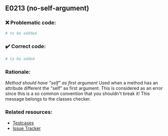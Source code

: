 ## E0213 (no-self-argument)

### :x: Problematic code:

```python
# to be addded
```

### :heavy_check_mark: Correct code:

```python
# to be added
```

### Rationale:

 *Method should have "self" as first argument*
  Used when a method has an attribute different the "self" as first argument.
  This is considered as an error since this is a so common convention that you
  shouldn't break it! This message belongs to the classes checker.



### Related resources:

- [Testcases](#)
- [Issue Tracker](https://github.com/PyCQA/pylint/issues?q=is%3Aissue+%22no-self-argument%22+OR+%22E0213%22)
